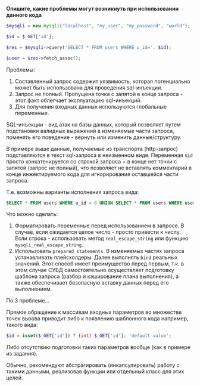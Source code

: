 **Опишите, какие проблемы могут возникнуть при использовании данного кода**

```php
$mysqli = new mysqli("localhost", "my_user", "my_password", "world");

$id = $_GET['id'];

$res = $mysqli->query('SELECT * FROM users WHERE u_id='. $id);

$user = $res->fetch_assoc();
```
Проблемы:
1. Составленный запрос содержит уязвимость, которая потенциально может быть использована для проведения sql-инъекции. 
2. Запрос не полный. Пропущена точка с запятой в конце запроса - этот факт облегчает эксплуатацию sql-инъекций.
3. Для получения входных данных используются глобальные переменные.

SQL-инъекции - вид атак на базы данных, который позволяет путем подстановки валидных выражений в изменяемые части запроса, 
поменять его поведение - вернуть или изменить данные/структуру.

В примере выше данные, получаемые из транспорта (http-запрос) подставляются в текст sql-запроса в неизменном виде. 
Переменная `$id` просто конкатенируется со строкой запроса + в конце нет точки с запятой (запрос не полный), 
что позволяет не вставлять комментарий в конце инжектируемого кода для игнорирования оставшейся части запроса.

Т.е. возможны варианты исполнения запроса вида:
```sql
SELECT * FROM users WHERE u_id = 0 UNION SELECT * FROM users WHERE username=’admin’ limit 1;
```

Что можно сделать:
1. Форматировать переменные перед использованием в запросе. В случае, если ожидается целое число - просто привести к числу. 
Если строка - использовать метод `real_escape_string` или функцию `mysqli_real_escape_string`.
2. Использовать `prepared statements`. В изменяемых частях запроса устанавливать плейсхолдеры. 
Далее выполнять `bind` реальных значений. Этот способ имеет преимущество перед первым, 
т.к. в этом случае СУБД самостоятельно осуществляет подготовку шаблона запроса (разбор и кэширование плана выполнения), 
а также обеспечивает безопасную вставку данных перед его выполнением.

По 3 проблеме...

Прямое обращение к массивам входных параметров во множестве точек вызова приводит либо к появлению шаблонного кода например, такого вида: 

```php
$id = isset($_GET['id']) ? (int) $_GET['id']: 'default value';
```

Либо отсутствию подготовки таких параметров вообще (как в примере из задания).

Обычно, рекомендуют абстрагировать (инкапсулировать) работу с такими данными, реализовав функции или отдельный класс для этих целей.
